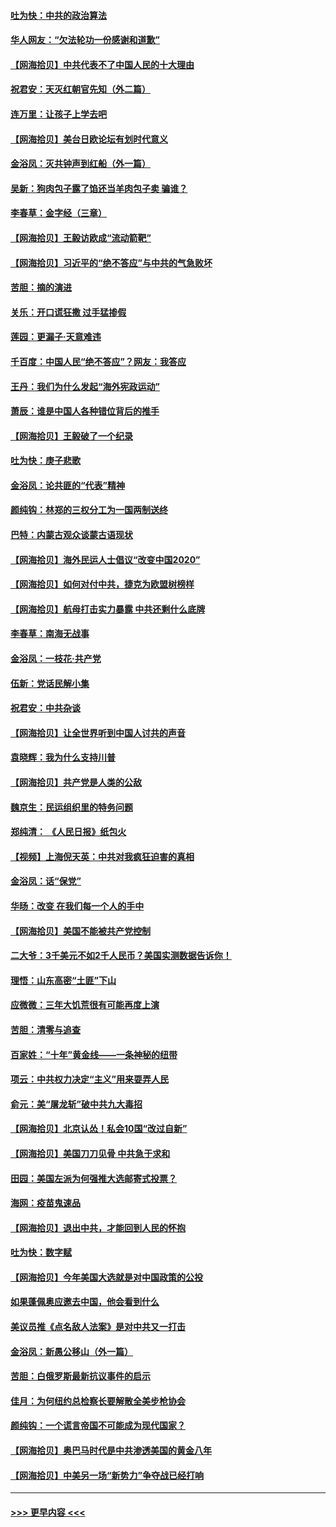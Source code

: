 #### [吐为快：中共的政治算法](../pages/nsc993/n12390506.md?t=09091351) 
#### [华人网友：“欠法轮功一份感谢和道歉”](../pages/nsc993/n12390098.md?t=09091351) 
#### [【网海拾贝】中共代表不了中国人民的十大理由](../pages/nsc993/n12388155.md?t=09091351) 
#### [祝君安：天灭红朝官先知（外二篇）](../pages/nsc993/n12387957.md?t=09091351) 
#### [连万里：让孩子上学去吧](../pages/nsc993/n12385309.md?t=09091351) 
#### [【网海拾贝】美台日欧论坛有划时代意义](../pages/nsc993/n12385232.md?t=09091351) 
#### [金浴凤：灭共钟声到红船（外一篇）](../pages/nsc993/n12385154.md?t=09091351) 
#### [吴新：狗肉包子露了馅还当羊肉包子卖 骗谁？](../pages/nsc993/n12385133.md?t=09091351) 
#### [李春草：金字经（三章）](../pages/nsc993/n12383691.md?t=09091351) 
#### [【网海拾贝】王毅访欧成“流动箭靶”](../pages/nsc993/n12383338.md?t=09091351) 
#### [【网海拾贝】习近平的“绝不答应”与中共的气急败坏](../pages/nsc993/n12382819.md?t=09091351) 
#### [苦胆：摘的演进](../pages/nsc993/n12382619.md?t=09091351) 
#### [关乐：开口谎狂撒 过手猛掺假](../pages/nsc993/n12382604.md?t=09091351) 
#### [莲园：更漏子‧天意难违](../pages/nsc993/n12382598.md?t=09091351) 
#### [千百度：中国人民“绝不答应”？网友：我答应](../pages/nsc993/n12382024.md?t=09091351) 
#### [王丹：我们为什么发起“海外宪政运动”](../pages/nsc993/n12380286.md?t=09091351) 
#### [萧辰：谁是中国人各种错位背后的推手](../pages/nsc993/n12379800.md?t=09091351) 
#### [【网海拾贝】王毅破了一个纪录](../pages/nsc993/n12379251.md?t=09091351) 
#### [吐为快：庚子悲歌](../pages/nsc993/n12378821.md?t=09091351) 
#### [金浴凤：论共匪的“代表”精神](../pages/nsc993/n12377546.md?t=09091351) 
#### [颜纯钩：林郑的三权分工为一国两制送终](../pages/nsc993/n12377306.md?t=09091351) 
#### [巴特：内蒙古观众谈蒙古语现状](../pages/nsc993/n12376923.md?t=09091351) 
#### [【网海拾贝】海外民运人士倡议“改变中国2020”](../pages/nsc993/n12376682.md?t=09091351) 
#### [【网海拾贝】如何对付中共，捷克为欧盟树榜样](../pages/nsc993/n12374209.md?t=09091351) 
#### [【网海拾贝】航母打击实力暴露 中共还剩什么底牌](../pages/nsc993/n12371825.md?t=09091351) 
#### [李春草：南海无战事](../pages/nsc993/n12371159.md?t=09091351) 
#### [金浴凤：一枝花·共产党](../pages/nsc993/n12368757.md?t=09091351) 
#### [伍新：党话民解小集](../pages/nsc993/n12366907.md?t=09091351) 
#### [祝君安：中共杂谈](../pages/nsc993/n12366076.md?t=09091351) 
#### [【网海拾贝】让全世界听到中国人讨共的声音](../pages/nsc993/n12365569.md?t=09091351) 
#### [袁晓辉：我为什么支持川普](../pages/nsc993/n12362670.md?t=09091351) 
#### [【网海拾贝】共产党是人类的公敌](../pages/nsc993/n12363182.md?t=09091351) 
#### [魏京生：民运组织里的特务问题](../pages/nsc993/n12363010.md?t=09091351) 
#### [郑纯清： 《人民日报》纸包火](../pages/nsc993/n12362706.md?t=09091351) 
#### [【视频】上海倪天英：中共对我疯狂迫害的真相](../pages/nsc993/n12356341.md?t=09091351) 
#### [金浴凤：话“保党”](../pages/nsc993/n12361867.md?t=09091351) 
#### [华旸：改变 在我们每一个人的手中](../pages/nsc993/n12361774.md?t=09091351) 
#### [【网海拾贝】美国不能被共产党控制](../pages/nsc993/n12360271.md?t=09091351) 
#### [二大爷：3千美元不如2千人民币？美国实测数据告诉你！](../pages/nsc993/n12358563.md?t=09091351) 
#### [理悟：山东高密“土匪”下山](../pages/nsc993/n12358535.md?t=09091351) 
#### [应微微：三年大饥荒很有可能再度上演](../pages/nsc993/n12358523.md?t=09091351) 
#### [苦胆：清零与追查](../pages/nsc993/n12358501.md?t=09091351) 
#### [百家姓：“十年”黄金线——一条神秘的纽带](../pages/nsc993/n12358319.md?t=09091351) 
#### [项云：中共权力决定“主义”用来耍弄人民](../pages/nsc993/n12358172.md?t=09091351) 
#### [俞元：美“屠龙斩”破中共九大毒招](../pages/nsc993/n12357822.md?t=09091351) 
#### [【网海拾贝】北京认怂！私会10国“改过自新”](../pages/nsc993/n12357784.md?t=09091351) 
#### [【网海拾贝】美国刀刀见骨 中共急于求和](../pages/nsc993/n12355511.md?t=09091351) 
#### [田园：美国左派为何强推大选邮寄式投票？](../pages/nsc993/n12352963.md?t=09091351) 
#### [海网：疫苗鬼速品](../pages/nsc993/n12354438.md?t=09091351) 
#### [【网海拾贝】退出中共，才能回到人民的怀抱](../pages/nsc993/n12352634.md?t=09091351) 
#### [吐为快：数字赋](../pages/nsc993/n12352317.md?t=09091351) 
#### [【网海拾贝】今年美国大选就是对中国政策的公投](../pages/nsc993/n12350973.md?t=09091351) 
#### [如果蓬佩奥应邀去中国，他会看到什么](../pages/nsc993/n12350945.md?t=09091351) 
#### [美议员推《点名敌人法案》是对中共又一打击](../pages/nsc993/n12350765.md?t=09091351) 
#### [金浴凤：新愚公移山（外一篇）](../pages/nsc993/n12350253.md?t=09091351) 
#### [苦胆：白俄罗斯最新抗议事件的启示](../pages/nsc993/n12349989.md?t=09091351) 
#### [佳月：为何纽约总检察长要解散全美步枪协会](../pages/nsc993/n12349939.md?t=09091351) 
#### [颜纯钩：一个谎言帝国不可能成为现代国家？](../pages/nsc993/n12349898.md?t=09091351) 
#### [【网海拾贝】奥巴马时代是中共渗透美国的黄金八年](../pages/nsc993/n12349284.md?t=09091351) 
#### [【网海拾贝】中美另一场“新势力”争夺战已经打响](../pages/nsc993/n12346998.md?t=09091351) 

----
#### [ >>> 更早内容 <<< ](../indexes/nsc993-earlier.md)
